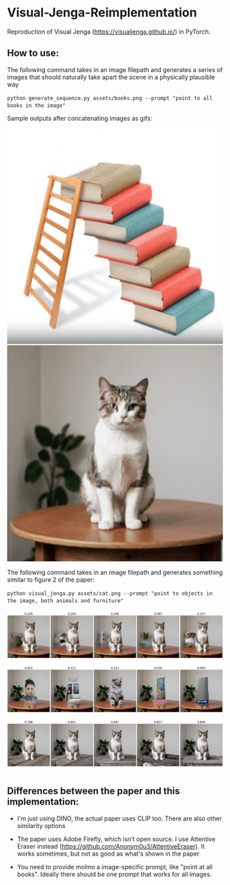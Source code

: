 # Visual-Jenga-Reimplementation

Reproduction of Visual Jenga (https://visualjenga.github.io/) in PyTorch.


## How to use:

The following command takes in an image filepath and generates a series of images that should naturally take apart the scene in a physically plausible way

`python generate_sequence.py assets/books.png --prompt "point to all books in the image"`

Sample outputs after concatenating images as gifs:

![Description of image](assets/books_output.gif)
![Description of image](assets/cat_output.gif)



The following command takes in an image filepath and generates something similar to figure 2 of the paper:

`python visual_jenga.py assets/cat.png --prompt "point to objects in the image, both animals and furniture"`

![Description of image](assets/inpaint_cat.png)


## Differences between the paper and this implementation:

- I'm just using DINO, the actual paper uses CLIP too. There are also other similarity options

- The paper uses Adobe Firefly, which isn't open source. I use Attentive Eraser instead (https://github.com/Anonym0u3/AttentiveEraser). It works sometimes, but not as good as what's shown in the paper

- You need to provide molmo a image-specific prompt, like "point at all books". Ideally there should be one prompt that works for all images. 